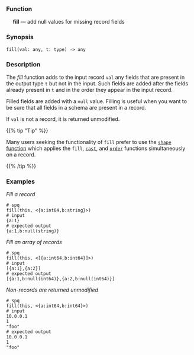### Function

&emsp; **fill** &mdash; add null values for missing record fields

### Synopsis

```
fill(val: any, t: type) -> any
```

### Description

The _fill_ function adds to the input record `val` any fields that are
present in the output type `t` but not in the input.  Such fields are added
after the fields already present in `t` and in the order they appear in the
input record.

Filled fields are added with a `null` value.  Filling is useful when
you want to be sure that all fields in a schema are present in a record.

If `val` is not a record, it is returned unmodified.

{{% tip "Tip" %}}

Many users seeking the functionality of `fill` prefer to use the
[`shape` function](./shape.md) which applies the `fill`, [`cast`](./cast.md),
and [`order`](./order.md) functions simultaneously on a record.

{{% /tip %}}

### Examples

_Fill a record_
```mdtest-spq
# spq
fill(this, <{a:int64,b:string}>)
# input
{a:1}
# expected output
{a:1,b:null(string)}
```

_Fill an array of records_
```mdtest-spq {data-layout="stacked"}
# spq
fill(this, <[{a:int64,b:int64}]>)
# input
[{a:1},{a:2}]
# expected output
[{a:1,b:null(int64)},{a:2,b:null(int64)}]
```

_Non-records are returned unmodified_
```mdtest-spq
# spq
fill(this, <{a:int64,b:int64}>)
# input
10.0.0.1
1
"foo"
# expected output
10.0.0.1
1
"foo"
```
